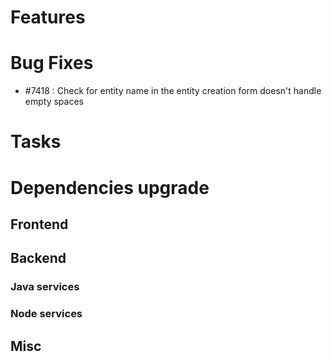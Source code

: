 
# Features


# Bug Fixes
- #7418 : Check for entity name in the entity creation form doesn't handle empty spaces


# Tasks


# Dependencies upgrade


## Frontend
  
## Backend 

### Java services 


### Node services


## Misc 






